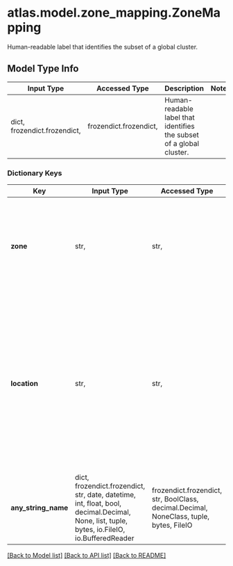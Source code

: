 # atlas.model.zone_mapping.ZoneMapping

Human-readable label that identifies the subset of a global cluster.

## Model Type Info
Input Type | Accessed Type | Description | Notes
------------ | ------------- | ------------- | -------------
dict, frozendict.frozendict,  | frozendict.frozendict,  | Human-readable label that identifies the subset of a global cluster. | 

### Dictionary Keys
Key | Input Type | Accessed Type | Description | Notes
------------ | ------------- | ------------- | ------------- | -------------
**zone** | str,  | str,  | Human-readable label that identifies the zone in your global cluster. This zone maps to a location code. | 
**location** | str,  | str,  | Code that represents a location that maps to a zone in your global cluster. MongoDB Cloud represents this location with a ISO 3166-2 location and subdivision codes when possible. | 
**any_string_name** | dict, frozendict.frozendict, str, date, datetime, int, float, bool, decimal.Decimal, None, list, tuple, bytes, io.FileIO, io.BufferedReader | frozendict.frozendict, str, BoolClass, decimal.Decimal, NoneClass, tuple, bytes, FileIO | any string name can be used but the value must be the correct type | [optional]

[[Back to Model list]](../../README.md#documentation-for-models) [[Back to API list]](../../README.md#documentation-for-api-endpoints) [[Back to README]](../../README.md)

